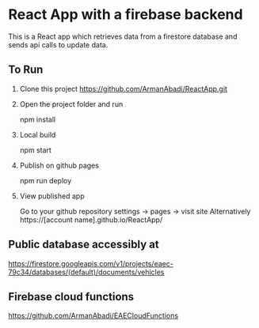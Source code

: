 # React App with a firebase backend

This is a React app which retrieves data from a firestore database and sends api calls to update data.

## To Run

1. Clone this project https://github.com/ArmanAbadi/ReactApp.git
2. Open the project folder and run

	npm install
3. Local build
	
	npm start
4. Publish on github pages
	
	npm run deploy
5. View published app
	
	Go to your github repository settings -> pages -> visit site
	Alternatively https://[account name].github.io/ReactApp/

## Public database accessibly at
https://firestore.googleapis.com/v1/projects/eaec-79c34/databases/(default)/documents/vehicles

## Firebase cloud functions
https://github.com/ArmanAbadi/EAECloudFunctions